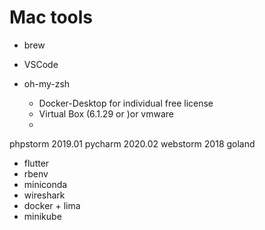 # Mac tools

- brew
- VSCode 

- oh-my-zsh
  - Docker-Desktop for individual free license
  - Virtual Box (6.1.29 or )or vmware
  - 
phpstorm 2019.01
pycharm 2020.02
webstorm 2018
goland

- flutter
- rbenv
- miniconda
- wireshark
- docker + lima
- minikube

